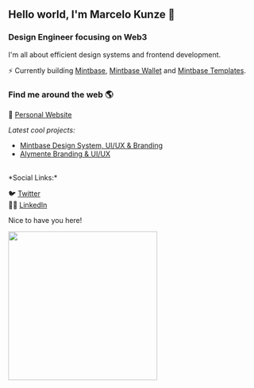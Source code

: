 ## Hello world, I'm Marcelo Kunze 👋

### Design Engineer focusing on Web3

I'm all about efficient design systems and frontend development.

⚡ Currently building [Mintbase](https://www.mintbase.xyz/), [Mintbase Wallet](https://wallet.mintbase.xyz/) and [Mintbase Templates](https://templates.mintbase.xyz/).

### Find me around the web 🌎

🔗 [Personal Website](https://marcelokunze.com/)
    
 *Latest cool projects:*
  - [Mintbase Design System, UI/UX & Branding](https://www.behance.net/gallery/169239729/Mintbase-NFT-Design-System-UIUX-Brand)
  - [Alymente Branding & UI/UX](https://www.behance.net/gallery/107144095/Identidade-Visual-e-App-Alymente)
<br>
 *Social Links:*

🐦 [Twitter](https://twitter.com/marcelokunze)  
👨‍💼 [LinkedIn](https://www.linkedin.com/in/marcelo-kunze-6538a3139/)

Nice to have you here!


<a href="https://www.mintbase.xyz/meta/flyingthings.mintbase1.near:550dbf515108475158acd53e684ffd48" target="_blank">
  <img src="https://arweave.net/0_bausFfPb0pPmpkJxwIy-rMOGGjHz7spKigjGvgQ0A" style="width: 300px"/>
</a>
